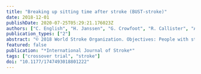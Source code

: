 ```yaml
---
title: "Breaking up sitting time after stroke (BUST-stroke)"
date: 2018-12-01
publishDate: 2020-07-25T05:29:21.176023Z
authors: ["C. English", "H. Janssen", "G. Crowfoot", "R. Callister", "A. Dunn", "P. Mackie", "C. Oldmeadow", "L.K. Ong", "K. Palazzi", "A.J. Patterson", "N.J. Spratt", "F.R. Walker", "J. Bernhardt", "D.W. Dunstan"]
publication_types: ["2"]
abstract: "© 2018 World Stroke Organization. Objectives: People with stroke sit for long periods each day, which may compromise blood glucose control and increase risk of recurrent stroke. Studies in other populations have found regular activity breaks have a significant immediate (within-day) positive effect on glucose metabolism. We examined the effects of breaking up uninterrupted sitting with frequent, short bouts of light-intensity physical activity in people with stroke on post-prandial plasma glucose and insulin. Methods: Randomized within-participant crossover trial. We included people between 3 months and 10 years post-stroke, ambulant with minimal assistance and not taking diabetic medication other than metformin. The three experimental conditions (completed in random order) were: sitting for 8 h uninterrupted, sitting with 3 min bouts of light-intensity exercise while standing every 30 min, or sitting with 3 min of walking every 30 min. Meals were standardized and bloods were collected half- to one-hourly via an intravenous cannula. Results: A total of 19 participants (9 female, mean [SD] age 68.2 [10.2]) completed the trial. The majority (n = 12, 63%) had mild stroke symptoms (National Institutes of Stroke Scale score 0–13). There was no significant effect of experimental condition on glucose (mean [SD] positive incremental area [+iAUC] mmol·L·h-1 under the curve during sitting 42.3 [29.5], standing 47.4 [23.1], walking 44.6 [26.5], p = 0.563) or insulin (mean + iAUC pmol·L·h-1 sitting 14,161 [7,560], standing 14,043 [8,312], walking 14,008 [8,269], p = 0.987). Conclusion: Frequent, short bouts of light-intensity physical activity did not have a significant effect on post-prandial plasma glucose and insulin in this sample of people with stroke. Further studies are needed to identify strategies that improve inactivity-related glucose metabolism after stroke."
featured: false
publication: "*International Journal of Stroke*"
tags: ["crossover trial", "stroke"]
doi: "10.1177/1747493018801222"
---
```


